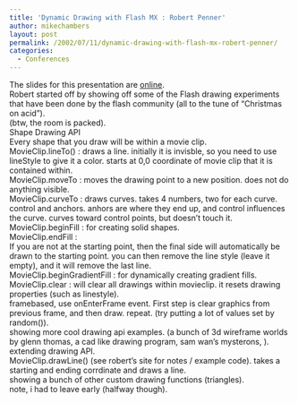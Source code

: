 ```yaml
---
title: 'Dynamic Drawing with Flash MX : Robert Penner'
author: mikechambers
layout: post
permalink: /2002/07/11/dynamic-drawing-with-flash-mx-robert-penner/
categories:
  - Conferences
---
```



The slides for this presentation are [online][1].  
Robert started off by showing off some of the Flash drawing experiments that have been done by the flash community (all to the tune of &#8220;Christmas on acid&#8221;).  
(btw, the room is packed).  
Shape Drawing API  
Every shape that you draw will be within a movie clip.  
MovieClip.lineTo() : draws a line. initially it is invisble, so you need to use lineStyle to give it a color. starts at 0,0 coordinate of movie clip that it is contained within.  
MovieClip.moveTo : moves the drawing point to a new position. does not do anything visible.  
MovieClip.curveTo : draws curves. takes 4 numbers, two for each curve. control and anchors. anhors are where they end up, and control influences the curve. curves toward control points, but doesn&#8217;t touch it.  
MovieClip.beginFill : for creating solid shapes.  
MovieClip.endFill :  
If you are not at the starting point, then the final side will automatically be drawn to the starting point. you can then remove the line style (leave it empty), and it will remove the last line.  
MovieClip.beginGradientFill : for dynamically creating gradient fills.  
MovieClip.clear : will clear all drawings within movieclip. it resets drawing properties (such as linestyle).  
framebased, use onEnterFrame event. First step is clear graphics from previous frame, and then draw. repeat. (try putting a lot of values set by random()).  
showing more cool drawing api examples. (a bunch of 3d wireframe worlds by glenn thomas, a cad like drawing program, sam wan&#8217;s mysterons, ).  
extending drawing API.  
MovieClip.drawLine() (see robert&#8217;s site for notes / example code). takes a starting and ending corrdinate and draws a line.  
showing a bunch of other custom drawing functions (triangles).  
note, i had to leave early (halfway though).

 [1]: http://www.robertpenner.com/presentations